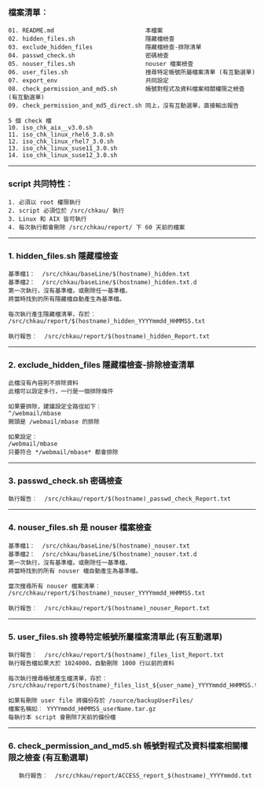 ### 檔案清單︰
```
01. README.md                          本檔案
02. hidden_files.sh                    隱藏檔檢查
03. exclude_hidden_files               隱藏檔檢查-排除清單
04. passwd_check.sh                    密碼檢查
05. nouser_files.sh                    nouser 檔案檢查
06. user_files.sh                      搜尋特定帳號所屬檔案清單 (有互動選單)
07. export_env                         共同設定
08. check_permission_and_md5.sh        帳號對程式及資料檔案相關權限之檢查 (有互動選單)
09. check_permission_and_md5_direct.sh 同上，沒有互動選單，直接輸出報告

5 個 check 檔
10. iso_chk_aix__v3.0.sh
11. iso_chk_linux_rhel6_3.0.sh
12. iso_chk_linux_rhel7_3.0.sh
13. iso_chk_linux_suse11_3.0.sh
14. iso_chk_linux_suse12_3.0.sh
```
---
### script 共同特性︰
```
1. 必須以 root 權限執行
2. script 必須位於 /src/chkau/ 執行
3. Linux 和 AIX 皆可執行
4. 每次執行都會刪除 /src/chkau/report/ 下 60 天前的檔案
```
---
### 1. hidden_files.sh 隱藏檔檢查
```
基準檔1：  /src/chkau/baseLine/$(hostname)_hidden.txt
基準檔2：  /src/chkau/baseLine/$(hostname)_hidden.txt.d
第一次執行，沒有基準檔，或刪除任一基準檔，
將當時找到的所有隱藏檔自動產生為基準檔。

每次執行產生隱藏檔清單，存於︰
/src/chkau/report/$(hostname)_hidden_YYYYmmdd_HHMMSS.txt
   
執行報告︰  /src/chkau/report/$(hostname)_hidden_Report.txt
```   
---
### 2. exclude_hidden_files 隱藏檔檢查-排除檢查清單
```
此檔沒有內容則不排除資料
此檔可以設定多行，一行是一個排除條件
   
如果要排除，建議設定全路徑如下︰
^/webmail/mbase
開頭是 /webmail/mbase 的排除
   
如果設定︰
/webmail/mbase
只要符合 */webmail/mbase* 都會排除
```
---
### 3. passwd_check.sh 密碼檢查
```
執行報告︰  /src/chkau/report/$(hostname)_passwd_check_Report.txt
```
---
### 4. nouser_files.sh 是 nouser 檔案檢查
```
基準檔1：  /src/chkau/baseLine/$(hostname)_nouser.txt
基準檔2：  /src/chkau/baseLine/$(hostname)_nouser.txt.d
第一次執行，沒有基準檔，或刪除任一基準檔，
將當時找到的所有 nouser 檔自動產生為基準檔。

當次搜尋所有 nouser 檔案清單︰
/src/chkau/report/$(hostname)_nouser_YYYYmmdd_HHMMSS.txt
   
執行報告︰  /src/chkau/report/$(hostname)_nouser_Report.txt
```
---
### 5. user_files.sh 搜尋特定帳號所屬檔案清單此 (有互動選單)
```
執行報告︰  /src/chkau/report/$(hostname)_files_list_Report.txt
執行報告檔如果大於 1024000，自動刪除 1000 行以前的資料

每次執行搜尋帳號產生檔清單，存於︰
/src/chkau/report/$(hostname)_files_list_${user_name}_YYYYmmdd_HHMMSS.txt

如果有刪除 user file 將備份存於 /source/backupUserFiles/
檔案名稱如︰ YYYYmmdd_HHMMSS_userName.tar.gz
每執行本 script 會刪除7天前的備份檔
```
---
### 6. check_permission_and_md5.sh 帳號對程式及資料檔案相關權限之檢查 (有互動選單)
```
   執行報告︰  /src/chkau/report/ACCESS_report_$(hostname)_YYYYmmdd.txt
```

